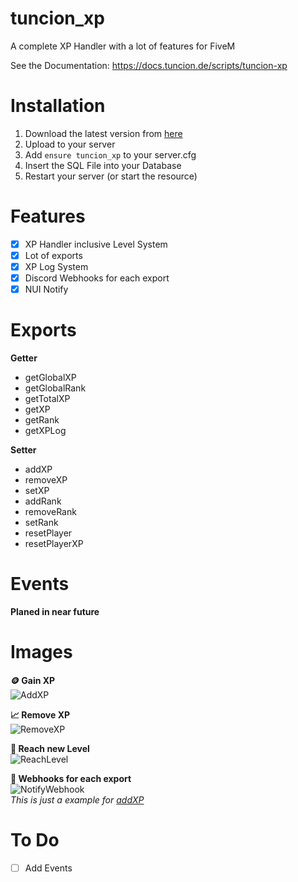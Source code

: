 # tuncion_xp
A complete XP Handler with a lot of features for FiveM

See the Documentation: https://docs.tuncion.de/scripts/tuncion-xp

# Installation
1. Download the latest version from [here](https://github.com/Tuncion/tuncion_xp)
2. Upload to your server
3. Add `ensure tuncion_xp` to your server.cfg
4. Insert the SQL File into your Database
5. Restart your server (or start the resource)

# Features
- [x] XP Handler inclusive Level System
- [x] Lot of exports
- [x] XP Log System
- [x] Discord Webhooks for each export
- [x] NUI Notify

# Exports

**Getter**
- getGlobalXP
- getGlobalRank
- getTotalXP
- getXP
- getRank
- getXPLog
 
**Setter**
- addXP
- removeXP
- setXP
- addRank
- removeRank
- setRank
- resetPlayer
- resetPlayerXP

# Events
**Planed in near future**

# Images

**🪙 Gain XP**\
![AddXP](https://s6.gifyu.com/images/S6h6P.gif)

**📈 Remove XP**\
![RemoveXP](https://s6.gifyu.com/images/S6h8n.gif)

**🚀 Reach new Level**\
![ReachLevel](https://s6.gifyu.com/images/S6h8W.gif)

**👀 Webhooks for each export**\
![NotifyWebhook](https://i.imgur.com/K54u0yM.png)\
_This is just a example for [addXP](https://docs.tuncion.de/scripts/tuncion-xp/server/setter/addxp)_

# To Do
- [ ] Add Events